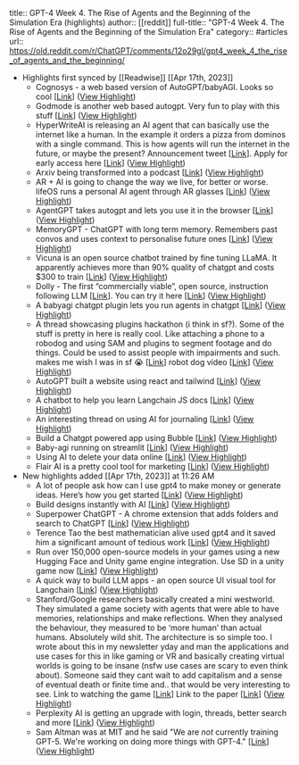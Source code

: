 title:: GPT-4 Week 4. The Rise of Agents and the Beginning of the Simulation Era (highlights)
author:: [[reddit]]
full-title:: "GPT-4 Week 4. The Rise of Agents and the Beginning of the Simulation Era"
category:: #articles
url:: https://old.reddit.com/r/ChatGPT/comments/12o29gl/gpt4_week_4_the_rise_of_agents_and_the_beginning/

- Highlights first synced by [[Readwise]] [[Apr 17th, 2023]]
	- Cognosys - a web based version of AutoGPT/babyAGI. Looks so cool [[Link](https://www.cognosys.ai/)] ([View Highlight](https://read.readwise.io/read/01gy69r4pgzfavyd3wa5t700sn))
	- Godmode is another web based autogpt. Very fun to play with this stuff [[Link](https://godmode.space/)] ([View Highlight](https://read.readwise.io/read/01gy69r7zfp1ypp2k66m22rp1q))
	- HyperWriteAI is releasing an AI agent that can basically use the internet like a human. In the example it orders a pizza from dominos with a single command. This is how agents will run the internet in the future, or maybe the present? Announcement tweet [[Link](https://twitter.com/mattshumer_/status/1646234077798727686?s=20)]. Apply for early access here [[Link](https://app.hyperwriteai.com/earlyAccess)] ([View Highlight](https://read.readwise.io/read/01gy69re76nvhrycw7h1z6gydk))
	- Arxiv being transformed into a podcast [[Link](https://twitter.com/yacineMTB/status/1646591643989037056?s=20)] ([View Highlight](https://read.readwise.io/read/01gy69rq5zr788nega3r7pqmcb))
	- AR + AI is going to change the way we live, for better or worse. lifeOS runs a personal AI agent through AR glasses [[Link](https://twitter.com/bryanhpchiang/status/1645501260827885568)] ([View Highlight](https://read.readwise.io/read/01gy69rkx8rwm20dv3jwc3d2ee))
	- AgentGPT takes autogpt and lets you use it in the browser [[Link](https://agentgpt.reworkd.ai/)] ([View Highlight](https://read.readwise.io/read/01gy69rv2xah3c5mwqyhp8pn5r))
	- MemoryGPT - ChatGPT with long term memory. Remembers past convos and uses context to personalise future ones [[Link](https://twitter.com/rikvk01/status/1645847481601720321)] ([View Highlight](https://read.readwise.io/read/01gy69rxtd27vzgcjqxyd792a3))
	- Vicuna is an open source chatbot trained by fine tuning LLaMA. It apparently achieves more than 90% quality of chatgpt and costs $300 to train [[Link](https://vicuna.lmsys.org/)] ([View Highlight](https://read.readwise.io/read/01gy69s5nda5cb01qp6bttebzx))
	- Dolly - The first “commercially viable”, open source, instruction following LLM [[Link](https://www.databricks.com/blog/2023/04/12/dolly-first-open-commercially-viable-instruction-tuned-llm)]. You can try it here [[Link](https://huggingface.co/spaces/RamAnanth1/Dolly-v2)] ([View Highlight](https://read.readwise.io/read/01gy69sbhwwsrfwfcaj2t7gaym))
	- A babyagi chatgpt plugin lets you run agents in chatgpt [[Link](https://twitter.com/skirano/status/1646582731629887503)] ([View Highlight](https://read.readwise.io/read/01gy69ss399h96qgct1x9ge35q))
	- A thread showcasing plugins hackathon (i think in sf?). Some of the stuff is pretty in here is really cool. Like attaching a phone to a robodog and using SAM and plugins to segment footage and do things. Could be used to assist people with impairments and such. makes me wish I was in sf 😭 [[Link](https://twitter.com/swyx/status/1644798043722764288)] robot dog video [[Link](https://twitter.com/swyx/status/1645237585885933568)] ([View Highlight](https://read.readwise.io/read/01gy69skya8wc4ey7c7nk1r71k))
	- AutoGPT built a website using react and tailwind [[Link](https://twitter.com/SullyOmarr/status/1644160222733406214)] ([View Highlight](https://read.readwise.io/read/01gy69tedr070ztbtdwx5dks9y))
	- A chatbot to help you learn Langchain JS docs [[Link](https://www.supportguy.co/chatbot/UMFDPPIGugxNPhSXj1KR)] ([View Highlight](https://read.readwise.io/read/01gy69t8crzp9cx79f8vke04dv))
	- An interesting thread on using AI for journaling [[Link](https://twitter.com/RunGreatClasses/status/1645111641602682881)] ([View Highlight](https://read.readwise.io/read/01gy69t48g18nhtjxc5zz39q1c))
	- Build a Chatgpt powered app using Bubble [[Link](https://twitter.com/vince_nocode/status/1645112081069359104)] ([View Highlight](https://read.readwise.io/read/01gy69t0bg4pcqjasv8xc65xw6))
	- Baby-agi running on streamlit [[Link](https://twitter.com/dory111111/status/1645043491066740736)] ([View Highlight](https://read.readwise.io/read/01gy69tr704mjzefjvqmp9jevk))
	- Using AI to delete your data online [[Link](https://twitter.com/jbrowder1/status/1644814314908565504)] ([View Highlight](https://read.readwise.io/read/01gy69v4ysms34tzk4se52qnbg))
	- Flair AI is a pretty cool tool for marketing [[Link](https://twitter.com/mickeyxfriedman/status/1644038459613650944)] ([View Highlight](https://read.readwise.io/read/01gy69vavwcrk05b8b0f1ddt5s))
- New highlights added [[Apr 17th, 2023]] at 11:26 AM
	- A lot of people ask how can I use gpt4 to make money or generate ideas. Here’s how you get started [[Link](https://twitter.com/emollick/status/1644532127793311744)] ([View Highlight](https://read.readwise.io/read/01gy69vgv8gf2fbnqw6qg2nmpe))
	- Build designs instantly with AI [[Link](https://twitter.com/Steve8708/status/1643050860396834816)] ([View Highlight](https://read.readwise.io/read/01gy69vnkgkccfdp4bappcmwqh))
	- Superpower ChatGPT - A chrome extension that adds folders and search to ChatGPT [[Link](https://chrome.google.com/webstore/detail/superpower-chatgpt/amhmeenmapldpjdedekalnfifgnpfnkc)] ([View Highlight](https://read.readwise.io/read/01gy69w60ze3px3rtresdh4q9n))
	- Terence Tao the best mathematician alive used gpt4 and it saved him a significant amount of tedious work [[Link](https://mathstodon.xyz/@tao/110172426733603359)] ([View Highlight](https://read.readwise.io/read/01gy69wc0n89jwxr76fsb7r9yx))
	- Run over 150,000 open-source models in your games using a new Hugging Face and Unity game engine integration. Use SD in a unity game now [[Link](https://github.com/huggingface/unity-api)] ([View Highlight](https://read.readwise.io/read/01gy69x25pd89kny2m123mm3qx))
	- A quick way to build LLM apps - an open source UI visual tool for Langchain [[Link](https://github.com/FlowiseAI/Flowise)] ([View Highlight](https://read.readwise.io/read/01gy69x9q27h1x7pz7rp56nzgp))
	- Stanford/Google researchers basically created a mini westworld. They simulated a game society with agents that were able to have memories, relationships and make reflections. When they analysed the behaviour, they measured to be ‘more human’ than actual humans. Absolutely wild shit. The architecture is so simple too. I wrote about this in my newsletter yday and man the applications and use cases for this in like gaming or VR and basically creating virtual worlds is going to be insane (nsfw use cases are scary to even think about). Someone said they cant wait to add capitalism and a sense of eventual death or finite time and.. that would be very interesting to see. Link to watching the game [[Link](https://reverie.herokuapp.com/arXiv_Demo/#)] Link to the paper [[Link](https://arxiv.org/pdf/2304.03442.pdf)] ([View Highlight](https://read.readwise.io/read/01gy69xkf3ks50h8b45g7k2xfx))
	- Perplexity AI is getting an upgrade with login, threads, better search and more [[Link](https://twitter.com/perplexity_ai/status/1646549544094531588)] ([View Highlight](https://read.readwise.io/read/01gy69xtrkf7xb6c5w9mc73nx3))
	- Sam Altman was at MIT and he said "We are *not* currently training GPT-5. We're working on doing more things with GPT-4." [[Link](https://twitter.com/dharmesh/status/1646581646030786560)] ([View Highlight](https://read.readwise.io/read/01gy69y3jvrb9qqm6jtjqyt0eg))